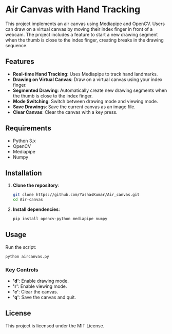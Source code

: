 # Air Canvas with Hand Tracking

This project implements an air canvas using Mediapipe and OpenCV. Users can draw on a virtual canvas by moving their index finger in front of a webcam. The project includes a feature to start a new drawing segment when the thumb is close to the index finger, creating breaks in the drawing sequence.

## Features

- **Real-time Hand Tracking**: Uses Mediapipe to track hand landmarks.
- **Drawing on Virtual Canvas**: Draw on a virtual canvas using your index finger.
- **Segmented Drawing**: Automatically create new drawing segments when the thumb is close to the index finger.
- **Mode Switching**: Switch between drawing mode and viewing mode.
- **Save Drawings**: Save the current canvas as an image file.
- **Clear Canvas**: Clear the canvas with a key press.

## Requirements

- Python 3.x
- OpenCV
- Mediapipe
- Numpy

## Installation

1. **Clone the repository**:
   ```sh
   git clone https://github.com/YashasKumar/Air_canvas.git
   cd Air-canvas
   ```

2. **Install dependencies**:
   ```sh
   pip install opencv-python mediapipe numpy
   ```

## Usage

Run the script:
```sh
python aircanvas.py
```

### Key Controls

- **'d'**: Enable drawing mode.
- **'r'**: Enable viewing mode.
- **'c'**: Clear the canvas.
- **'q'**: Save the canvas and quit.

## License

This project is licensed under the MIT License.
